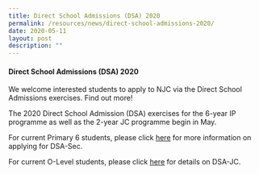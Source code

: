 ```yaml
---
title: Direct School Admissions (DSA) 2020
permalink: /resources/news/direct-school-admissions-2020/
date: 2020-05-11
layout: post
description: ""
---
```

#### Direct School Admissions (DSA) 2020

We welcome interested students to apply to NJC via the Direct School Admissions exercises. Find out more!

The 2020 Direct School Admission (DSA) exercises for the 6-year IP programme as well as the 2-year JC programme begin in May.

For current Primary 6 students, please click [here](https://moe-nationaljc-staging.netlify.app/admissions/ip-dsa) for more information on applying for DSA-Sec.

For current O-Level students, please click [here](https://moe-nationaljc-staging.netlify.app/admissions/jc-dsa) for details on DSA-JC.